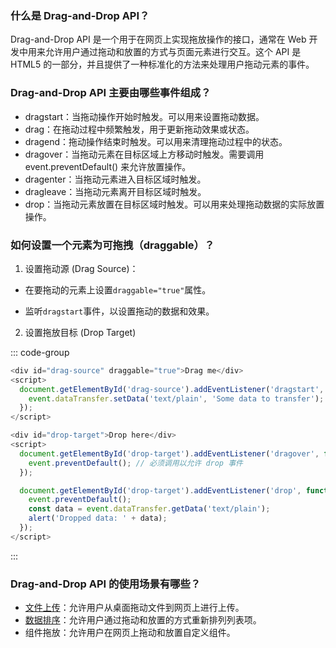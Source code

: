 ### 什么是 Drag-and-Drop API？

Drag-and-Drop API 是一个用于在网页上实现拖放操作的接口，通常在 Web 开发中用来允许用户通过拖动和放置的方式与页面元素进行交互。这个 API 是 HTML5 的一部分，并且提供了一种标准化的方法来处理用户拖动元素的事件。

### Drag-and-Drop API 主要由哪些事件组成？

- dragstart：当拖动操作开始时触发。可以用来设置拖动数据。
- drag：在拖动过程中频繁触发，用于更新拖动效果或状态。
- dragend：拖动操作结束时触发。可以用来清理拖动过程中的状态。
- dragover：当拖动元素在目标区域上方移动时触发。需要调用 event.preventDefault() 来允许放置操作。
- dragenter：当拖动元素进入目标区域时触发。
- dragleave：当拖动元素离开目标区域时触发。
- drop：当拖动元素放置在目标区域时触发。可以用来处理拖动数据的实际放置操作。

### 如何设置一个元素为可拖拽（draggable）？

1. 设置拖动源 (Drag Source)：

- 在要拖动的元素上设置`draggable="true"`属性。

- 监听`dragstart`事件，以设置拖动的数据和效果。

2. 设置拖放目标 (Drop Target)

::: code-group

```js [drag]
<div id="drag-source" draggable="true">Drag me</div>
<script>
  document.getElementById('drag-source').addEventListener('dragstart', function(event) {
    event.dataTransfer.setData('text/plain', 'Some data to transfer');
  });
</script>
```

```js [drop]
<div id="drop-target">Drop here</div>
<script>
  document.getElementById('drop-target').addEventListener('dragover', function(event) {
    event.preventDefault(); // 必须调用以允许 drop 事件
  });

  document.getElementById('drop-target').addEventListener('drop', function(event) {
    event.preventDefault();
    const data = event.dataTransfer.getData('text/plain');
    alert('Dropped data: ' + data);
  });
</script>
```

:::


### Drag-and-Drop API 的使用场景有哪些？

- <a href="/demo/front/base/html/file-drop.html" target="_blank">文件上传</a>：允许用户从桌面拖动文件到网页上进行上传。
- <a href="/demo/front/base/html/data-drop.html" target="_blank">数据排序</a>：允许用户通过拖动和放置的方式重新排列列表项。
- 组件拖放：允许用户在网页上拖动和放置自定义组件。